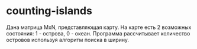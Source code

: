 # counting-islands
Дана матрица MxN, представляющая карту. На карте есть 2 возможных состояния: 1 - острова, 0 - океан. Программа рассчитывает количество островов используя алгоритм поиска в ширину.
